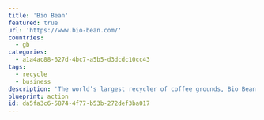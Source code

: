 ```yaml
---
title: 'Bio Bean'
featured: true
url: 'https://www.bio-bean.com/'
countries:
  - gb
categories:
  - a1a4ac88-627d-4bc7-a5b5-d3dcdc10cc43
tags:
  - recycle
  - business
description: 'The world’s largest recycler of coffee grounds, Bio Bean recycle spent coffee grounds into sustainable products, like coffee logs for fires, and other biomass fuel.'
blueprint: action
id: da5fa3c6-5874-4f77-b53b-272def3ba017
---
```

